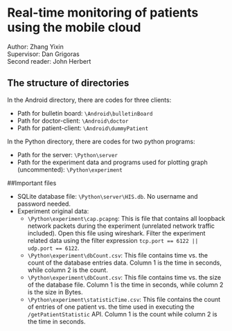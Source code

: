 # Real-time monitoring of patients using the mobile cloud
Author: Zhang Yixin   
Supervisor: Dan Grigoras    
Second reader: John Herbert    

## The structure of directories
In the Android directory, there are codes for three clients:   

- Path for bulletin board: `\Android\bulletinBoard`
- Path for doctor-client: `\Android\doctor`
- Path for patient-client: `\Android\dummyPatient`

In the Python directory, there are codes for two python programs:
    
- Path for the server: `\Python\server`
- Path for the experiment data and programs used for plotting graph (uncommented): `\Python\experiment`

##Important files
- SQLite database file: `\Python\server\HIS.db`. No username and password needed.
- Experiment original data:
	- `\Python\experiment\cap.pcapng`: This is file that contains all loopback network packets during the experiment (unrelated network traffic included). Open this file using wireshark. Filter the experiment related data using the filter expression `tcp.port == 6122 || udp.port == 6122`.
	- `\Python\experiment\dbCount.csv`: This file contains time vs. the count of the database entries data. Column 1 is the time in seconds, while column 2 is the count.
	- `\Python\experiment\dbCount.csv`: This file contains time vs. the size of the database file. Column 1 is the time in seconds, while column 2 is the size in Bytes.
	- `\Python\experiment\statisticTime.csv`: This file contains the count of entries of one patient vs. the time used in executing the `/getPatientStatistic` API. Column 1 is the count while column 2 is the time in seconds.

